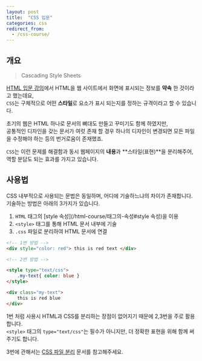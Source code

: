 ```yaml
---
layout: post
title:  "CSS 입문"
categories: css
redirect_from:
  - /css-course/
---
```



## 개요
> Cascading Style Sheets

[HTML 입문 강의](/html-course/HTML-입문)에서 HTML을 웹 사이트에서 화면에 표시되는 정보를 **약속** 한 것이라고 했는데요,  
`CSS`는 구체적으로 어떤 **스타일**로 요소가 표시 되는지를 정하는 규격이라고 할 수 있습니다.

초기의 웹은 HTML 하나로 문서의 뼈대도 만들고 꾸미기도 함께 하였지만,  
공통적인 디자인을 갖는 문서가 여럿 존재 할 경우 하나의 디자인이 변경되면 모든 파일을 수정해야 하는 등의 번거로움이 존재했죠.

`CSS`는 이런 문제를 해결함과 동시 웹페이지의 **내용**과 **스타일(표현)**을 분리해주어, 역할 분담도 되는 효과를 가지고 있습니다.


## 사용법
CSS 내부적으로 사용되는 문법은 동일하며, 어디에 기술하느냐의 차이가 존재합니다.  
기술하는 방법은 아래의 3가지가 있습니다.

1. `HTML` 태그의 [style 속성](/html-course/태그의-속성#style 속성)을 이용
2. `<style>` 태그를 통해 HTML 문서 내부에 기술
3. `.css` 파일로 분리하여 HTML 문서에 연결


```html
<!-- 1번 방법 -->
<div style="color: red"> this is red text </div>
```

```html
<!-- 2번 방법 -->

<style type="text/css">
	.my-text{ color: blue }
</style>

<div class="my-text">
	this is red blue
</div>
```

1번 처럼 사용시 HTML과 CSS를 분리하는 장점이 없어지기 때문에 2,3번을 주로 활용합니다.  
`<style>` 태그의 `type="text/css"`는 필수가 아니지만, 더 정확한 표현을 위해 함께 써주기도 합니다.

3번에 관해서는 [CSS 파일 분리](/css-course/CSS-파일-분리) 문서를 참고해주세요.